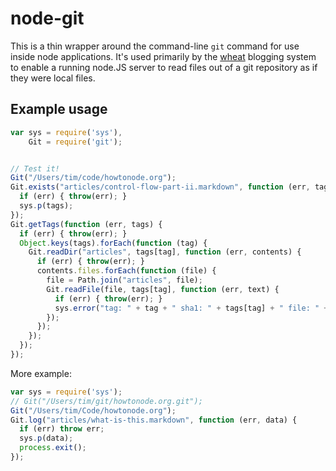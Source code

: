 # node-git

This is a thin wrapper around the command-line `git` command for use inside node applications.  It's used primarily by the [wheat][] blogging system to enable a running node.JS server to read files out of a git repository as if they were local files.

## Example usage

```js
var sys = require('sys'),
    Git = require('git');


// Test it!
Git("/Users/tim/code/howtonode.org");
Git.exists("articles/control-flow-part-ii.markdown", function (err, tags) {
  if (err) { throw(err); }
  sys.p(tags);
});
Git.getTags(function (err, tags) {
  if (err) { throw(err); }
  Object.keys(tags).forEach(function (tag) {
    Git.readDir("articles", tags[tag], function (err, contents) {
      if (err) { throw(err); }
      contents.files.forEach(function (file) {
        file = Path.join("articles", file);
        Git.readFile(file, tags[tag], function (err, text) {
          if (err) { throw(err); }
          sys.error("tag: " + tag + " sha1: " + tags[tag] + " file: " + file + " length: " + text.length);
        });
      });
    });
  });
});
```

More example:

```js
var sys = require('sys');
// Git("/Users/tim/git/howtonode.org.git");
Git("/Users/tim/Code/howtonode.org");
Git.log("articles/what-is-this.markdown", function (err, data) {
  if (err) throw err;
  sys.p(data);
  process.exit();
});
```

[wheat]: http://github.com/creationix/wheat
